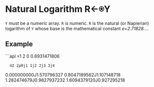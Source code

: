 <div style="display: none;">
  ⍟
</div>






<h1 class="heading"><span class="name">Natural Logarithm</span> <span class="command">R←⍟Y</span></h1>



`Y` must be a numeric array. `R` is numeric.  `R` is the natural (or Napierian) logarithm of `Y` whose base is the mathematical constant *e=2.71828...*.

<h2 class="example">Example</h2>
```apl
      ⍟1 2
0 0.6931471806
 
      ⍟2 2⍴0j1 1j2 2j3 3j4
0.000000000J1.570796327  0.8047189562J1.107148718
1.282474679J0.9827937232 1.6094379120J0.927295218
```



